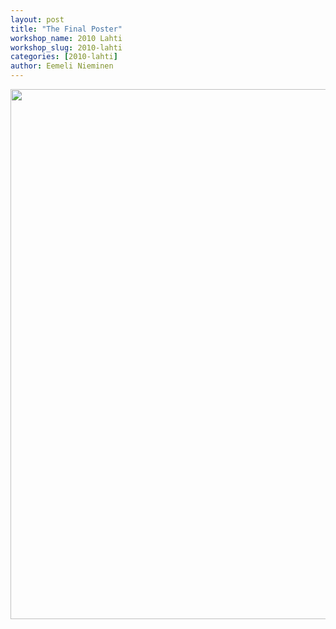 ```yaml
---
layout: post
title: "The Final Poster"
workshop_name: 2010 Lahti
workshop_slug: 2010-lahti
categories: [2010-lahti]
author: Eemeli Nieminen 
---
```

<a href="http://workshops.nodebox.net/2010/wp-content/uploads/final_poster.png"><img src="http://workshops.nodebox.net/2010/wp-content/uploads/final_poster.png" alt="" title="final_poster" width="600" height="848" class="alignnone size-full wp-image-720" /></a>
